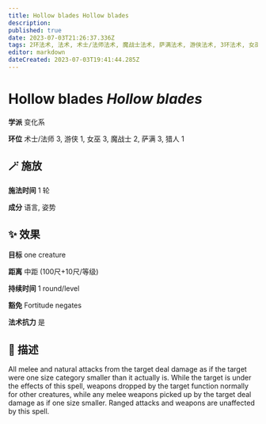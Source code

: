 ```yaml
---
title: Hollow blades Hollow blades
description: 
published: true
date: 2023-07-03T21:26:37.336Z
tags: 2环法术, 法术, 术士/法师法术, 魔战士法术, 萨满法术, 游侠法术, 3环法术, 女巫法术, 猎人法术, 1环法术, 变化系
editor: markdown
dateCreated: 2023-07-03T19:41:44.285Z
---
```


# **Hollow blades** *Hollow blades*

**学派** 变化系 

**环位** 术士/法师 3, 游侠 1, 女巫 3, 魔战士 2, 萨满 3, 猎人 1

## 🪄 施放

**施法时间** 1 轮

**成分** 语言, 姿势

## ✨ 效果 

**目标** one creature 

**距离** 中距 (100尺+10尺/等级)  

**持续时间** 1 round/level 

**豁免** Fortitude negates

**法术抗力** 是

## 📖 描述

All melee and natural attacks from the target deal damage as if the target were one size category smaller than it actually is. While the target is under the effects of this spell, weapons dropped by the target function normally for other creatures, while any melee weapons picked up by the target deal damage as if one size smaller. Ranged attacks and weapons are unaffected by this spell.
    